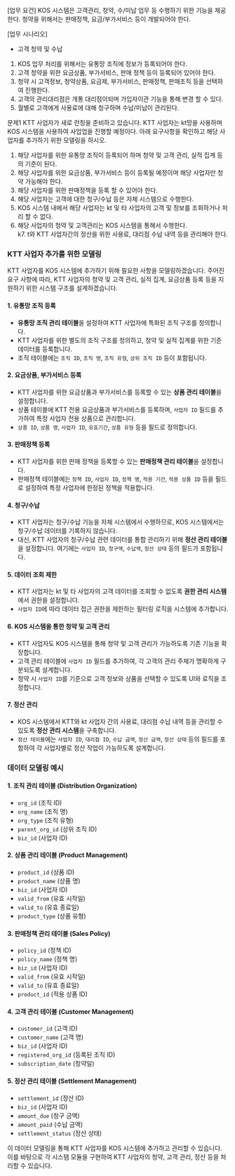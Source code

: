 [업무 요건]
KOS 시스템은 고객관리, 청약, 수/미납 업무 등 수행하기 위한 기능을 제공한다.
청약을 위해서는 판매정책, 요금/부가서비스 등이 개발되어야 한다.  

[업무 시나리오]
 - 고객 청약 및 수납 
 1. KOS 업무 처리를 위해서는 유통망 조직에 정보가 등록되어야 한다. 
 2. 고객 청약을 위한 요금상품, 부가서비스, 판매 정책 등이 등록되어 있어야 한다. 
 3. 청약 시 고객정보, 청약상품, 요금제, 부가서비스, 판매정책, 판매조직 등을 선택하여 진행한다. 
 4. 고객의 관리대리점은 개통 대리점이되며 가입자이관 기능을 통해 변경 할 수 있다. 
 5. 월별로 고객에게 사용료에 대해 청구하며 수납/미납이 관리된다. 

문제1 KTT 사업자가 새로 런칭을 준비하고 있습니다. KTT 사업자는 kt망을 사용하며 KOS 시스템을 사용하여 사업업을 진행할 예정이다. 아래 요구사항을 확인하고 해당 사업자를 추가하기 위한 모델링을 하시오.
 1. 해당 사업자를 위한 유통망 조직이 등록되어 하며 청약 및 고객 관리, 실적 집계 등의 기준이 된다.
 2. 해당 사업자를 위한 요금상품, 부가서비스 등이 등록될 예정이며 해당 사업자만 청약 가능해야 한다.
 3. 해당 사업자를 위한 판매정책을 등록 할 수 있어야 한다. 
 4. 해당 사업자는 고객에 대한 청구/수납 등은 자체 시스템으로 수행한다. 
 5. KOS 시스템 내에서 해당 사업자는 kt 및 타 사업자의 고객 및 정보를 조회하거나 처리 할 수 없다.
 6. 해당 사업자의 청약 및 고객관리는 KOS 시스템을 통해서 수행한다.  
 k7. t와 KTT 사업자간의 정산을 위한 사용료, 대리점 수납 내역 등을 관리해야 한다.

### KTT 사업자 추가를 위한 모델링

KTT 사업자를 KOS 시스템에 추가하기 위해 필요한 사항을 모델링하겠습니다. 주어진 요구 사항에 따라, KTT 사업자의 청약 및 고객 관리, 실적 집계, 요금상품 등록 등을 지원하기 위한 시스템 구조를 설계하겠습니다.

#### 1. **유통망 조직 등록**

- **유통망 조직 관리 테이블**을 설정하여 KTT 사업자에 특화된 조직 구조를 정의합니다.
- KTT 사업자를 위한 별도의 조직 구조를 정의하고, 청약 및 실적 집계를 위한 기준 데이터를 등록합니다.
- 조직 테이블에는 `조직 ID`, `조직 명`, `조직 유형`, `상위 조직 ID` 등이 포함됩니다.

#### 2. **요금상품, 부가서비스 등록**

- KTT 사업자를 위한 요금상품과 부가서비스를 등록할 수 있는 **상품 관리 테이블**을 설정합니다.
- 상품 테이블에 KTT 전용 요금상품과 부가서비스를 등록하며, `사업자 ID` 필드를 추가하여 특정 사업자 전용 상품으로 관리합니다.
- `상품 ID`, `상품 명`, `사업자 ID`, `유효기간`, `상품 유형` 등을 필드로 정의합니다.

#### 3. **판매정책 등록**

- KTT 사업자를 위한 판매 정책을 등록할 수 있는 **판매정책 관리 테이블**을 설정합니다.
- 판매정책 테이블에는 `정책 ID`, `사업자 ID`, `정책 명`, `적용 기간`, `적용 상품 ID` 등을 필드로 설정하여 특정 사업자에 한정된 정책을 적용합니다.

#### 4. **청구/수납**

- KTT 사업자는 청구/수납 기능을 자체 시스템에서 수행하므로, KOS 시스템에서는 청구/수납 데이터를 기록하지 않습니다.
- 대신, KTT 사업자의 청구/수납 관련 데이터를 통합 관리하기 위해 **정산 관리 테이블**을 설정합니다. 여기에는 `사업자 ID`, `청구액`, `수납액`, `정산 상태` 등의 필드가 포함됩니다.

#### 5. **데이터 조회 제한**

- KTT 사업자는 kt 및 타 사업자의 고객 데이터를 조회할 수 없도록 **권한 관리 시스템**에서 권한을 설정합니다.
- `사업자 ID`에 따라 데이터 접근 권한을 제한하는 필터링 로직을 시스템에 추가합니다.

#### 6. **KOS 시스템을 통한 청약 및 고객 관리**

- KTT 사업자도 KOS 시스템을 통해 청약 및 고객 관리가 가능하도록 기존 기능을 확장합니다.
- 고객 관리 테이블에 `사업자 ID` 필드를 추가하여, 각 고객의 관리 주체가 명확하게 구분되도록 설계합니다.
- 청약 시 `사업자 ID`를 기준으로 고객 정보와 상품을 선택할 수 있도록 UI와 로직을 조정합니다.

#### 7. **정산 관리**

- KOS 시스템에서 KTT와 kt 사업자 간의 사용료, 대리점 수납 내역 등을 관리할 수 있도록 **정산 관리 시스템**을 구축합니다.
- `정산 테이블`에는 `사업자 ID`, `대리점 ID`, `수납 금액`, `정산 금액`, `정산 상태` 등의 필드를 포함하여 각 사업자별로 정산 작업이 가능하도록 설계합니다.

### 데이터 모델링 예시

#### 1. 조직 관리 테이블 (Distribution Organization)

- `org_id` (조직 ID)
- `org_name` (조직 명)
- `org_type` (조직 유형)
- `parent_org_id` (상위 조직 ID)
- `biz_id` (사업자 ID)

#### 2. 상품 관리 테이블 (Product Management)

- `product_id` (상품 ID)
- `product_name` (상품 명)
- `biz_id` (사업자 ID)
- `valid_from` (유효 시작일)
- `valid_to` (유효 종료일)
- `product_type` (상품 유형)

#### 3. 판매정책 관리 테이블 (Sales Policy)

- `policy_id` (정책 ID)
- `policy_name` (정책 명)
- `biz_id` (사업자 ID)
- `valid_from` (유효 시작일)
- `valid_to` (유효 종료일)
- `product_id` (적용 상품 ID)

#### 4. 고객 관리 테이블 (Customer Management)

- `customer_id` (고객 ID)
- `customer_name` (고객 명)
- `biz_id` (사업자 ID)
- `registered_org_id` (등록된 조직 ID)
- `subscription_date` (청약일)

#### 5. 정산 관리 테이블 (Settlement Management)

- `settlement_id` (정산 ID)
- `biz_id` (사업자 ID)
- `amount_due` (청구 금액)
- `amount_paid` (수납 금액)
- `settlement_status` (정산 상태)

이 데이터 모델링을 통해 KTT 사업자를 KOS 시스템에 추가하고 관리할 수 있습니다. 이를 바탕으로 각 시스템 모듈을 구현하여 KTT 사업자의 청약, 고객 관리, 정산 등을 처리할 수 있습니다.